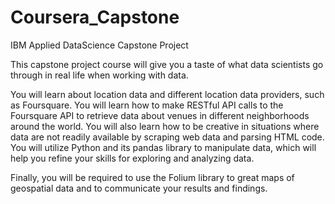 # Coursera_Capstone
IBM Applied DataScience Capstone Project


This capstone project course will give you a taste of what data scientists go through in real life when working with data. 

You will learn about location data and different location data providers, such as Foursquare. You will learn how to make RESTful API calls to the Foursquare API to retrieve data about venues in different neighborhoods around the world. You will also learn how to be creative in situations where data are not readily available by scraping web data and parsing HTML code. You will utilize Python and its pandas library to manipulate data, which will help you refine your skills for exploring and analyzing data. 

Finally, you will be required to use the Folium library to great maps of geospatial data and to communicate your results and findings.
